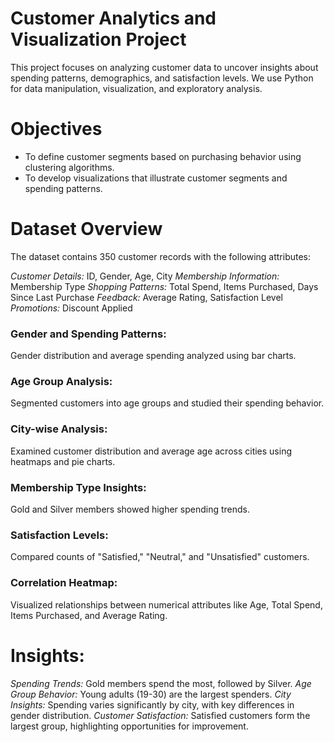 # Customer Analytics and Visualization Project

This project focuses on analyzing customer data to uncover insights about spending patterns, demographics, and satisfaction levels. We use Python for data manipulation, visualization, and exploratory analysis.

# Objectives
- To define customer segments based on purchasing behavior using clustering algorithms.
- To develop visualizations that illustrate customer segments and spending patterns.

# Dataset Overview
The dataset contains 350 customer records with the following attributes:

_Customer Details:_ ID, Gender, Age, City
_Membership Information:_ Membership Type
_Shopping Patterns:_ Total Spend, Items Purchased, Days Since Last Purchase
_Feedback:_ Average Rating, Satisfaction Level
_Promotions:_ Discount Applied

### Gender and Spending Patterns:
Gender distribution and average spending analyzed using bar charts.
### Age Group Analysis:
Segmented customers into age groups and studied their spending behavior.
### City-wise Analysis:
Examined customer distribution and average age across cities using heatmaps and pie charts.
### Membership Type Insights:
Gold and Silver members showed higher spending trends.
### Satisfaction Levels:
Compared counts of "Satisfied," "Neutral," and "Unsatisfied" customers.
### Correlation Heatmap:
Visualized relationships between numerical attributes like Age, Total Spend, Items Purchased, and Average Rating.

# Insights:
_Spending Trends:_ Gold members spend the most, followed by Silver. 
_Age Group Behavior:_ Young adults (19-30) are the largest spenders. 
_City Insights:_ Spending varies significantly by city, with key differences in gender distribution. 
_Customer Satisfaction:_ Satisfied customers form the largest group, highlighting opportunities for improvement.
